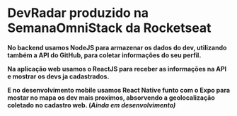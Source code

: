 <h1>DevRadar produzido na SemanaOmniStack da Rocketseat</h1>

<b>
<p>No backend usamos NodeJS para armazenar os dados do dev, utilizando também a API do GitHub, para coletar informações do seu perfil.</p>
<p>Na aplicação web usamos o ReactJS para receber as informações na API e mostrar os devs ja cadastrados.</p>
<p>E no desenvolvimento mobile usamos React Native funto com o Expo para mostar no mapa os dev mais proximos, absorvendo a geolocalização coletado no cadastro web. (<i>Ainda em desenvolvimento)</i)</p>
</b>
